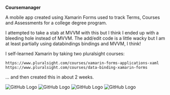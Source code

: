 <b>Coursemanager</b>

A mobile app created using Xamarin Forms used to track Terms, Courses and Assessments for a college degree program.

I attempted to take a stab at MVVM with this but I think I ended up with a bleeding hole instead of MVVM. The add/edit code is a little wacky but I am at least partially using databindings bindings and MVVM,  I think!

I self-learned Xamarin by taking two pluralsight courses:

	https://www.pluralsight.com/courses/xamarin-forms-applications-xaml
	https://www.pluralsight.com/courses/data-binding-xamarin-forms
	
... and then created this in about 2 weeks.

![GitHub Logo](Screenshot_20200112-231249.png)
![GitHub Logo](Screenshot_20200112-231300.png)
![GitHub Logo](Screenshot_20200112-231327.png)
![GitHub Logo](Screenshot_20200112-231339.png)
